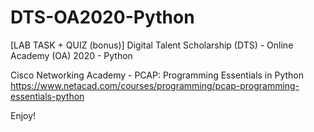 # DTS-OA2020-Python
[LAB TASK + QUIZ (bonus)] Digital Talent Scholarship (DTS) - Online Academy (OA) 2020 - Python

Cisco Networking Academy - PCAP: Programming Essentials in Python\
https://www.netacad.com/courses/programming/pcap-programming-essentials-python

Enjoy!
